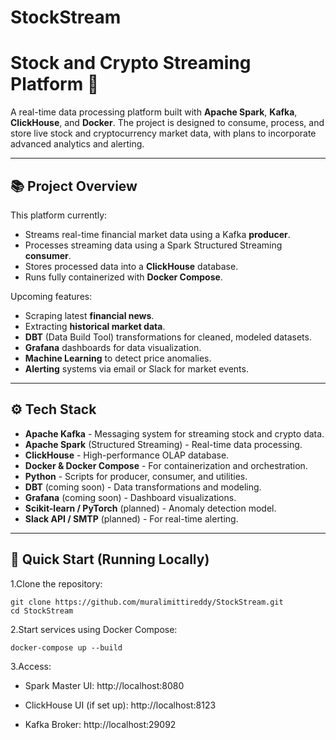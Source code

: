 # StockStream
# Stock and Crypto Streaming Platform 🚀

A real-time data processing platform built with **Apache Spark**, **Kafka**, **ClickHouse**, and **Docker**. The project is designed to consume, process, and store live stock and cryptocurrency market data, with plans to incorporate advanced analytics and alerting.

---

## 📚 Project Overview

This platform currently:
- Streams real-time financial market data using a Kafka **producer**.
- Processes streaming data using a Spark Structured Streaming **consumer**.
- Stores processed data into a **ClickHouse** database.
- Runs fully containerized with **Docker Compose**.

Upcoming features:
- Scraping latest **financial news**.
- Extracting **historical market data**.
- **DBT** (Data Build Tool) transformations for cleaned, modeled datasets.
- **Grafana** dashboards for data visualization.
- **Machine Learning** to detect price anomalies.
- **Alerting** systems via email or Slack for market events.

---

## ⚙️ Tech Stack

- **Apache Kafka** - Messaging system for streaming stock and crypto data.
- **Apache Spark** (Structured Streaming) - Real-time data processing.
- **ClickHouse** - High-performance OLAP database.
- **Docker & Docker Compose** - For containerization and orchestration.
- **Python** - Scripts for producer, consumer, and utilities.
- **DBT** (coming soon) - Data transformations and modeling.
- **Grafana** (coming soon) - Dashboard visualizations.
- **Scikit-learn / PyTorch** (planned) - Anomaly detection model.
- **Slack API / SMTP** (planned) - For real-time alerting.

---

## 🐳 Quick Start (Running Locally)

1.Clone the repository:

    git clone https://github.com/muralimittireddy/StockStream.git
    cd StockStream
    
2.Start services using Docker Compose:

    docker-compose up --build
    
3.Access:

  - Spark Master UI: http://localhost:8080
      
  - ClickHouse UI (if set up): http://localhost:8123
      
  - Kafka Broker: http://localhost:29092

